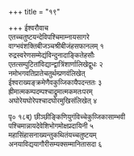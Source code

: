 +++
title = "१९"

+++
ईश्वरौवाच  
एतच्चतुष्टयन्देविपश्चिमाम्नायसागरे   
वाग्भवंशक्तिबीजञ्चश्रीबीजंहसफानलम् १   
रुद्रस्वरेणसम्मेद्यंविन्दुनादाङ्कितेहसौः   
एतत्सम्पुटितांविद्यान्द्वात्रिंशार्णालिखेद्वुधः २   
नमोभगवतिप्रातेचतुर्थम्प्रणवंलिखेत्   
ईश्वराख्यङ्क्रमेणैवकुव्जिकायैपदन्ततः ३   
ह्रीमात्मकम्पदम्पश्चाद्रुमात्मकमतःपरम्   
अघोरेयघोरेपश्चादघोरमुखिसंलिखेत् ४   
    
पृ० १८ब्) छीञ्छीङ्किणियुगंविच्चेकुव्जिकासाम्भवी   
पश्चिमान्नायदेवेशिभोगमोक्षप्रदायिनी ५   
महासिंहासनाख्यन्तुकथितंयच्चतुष्टयम्   
अनयाविद्ययागौरीसम्यक्सम्मानितासदा ६   
    
